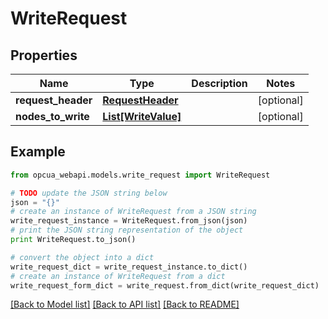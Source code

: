 # WriteRequest


## Properties
Name | Type | Description | Notes
------------ | ------------- | ------------- | -------------
**request_header** | [**RequestHeader**](RequestHeader.md) |  | [optional] 
**nodes_to_write** | [**List[WriteValue]**](WriteValue.md) |  | [optional] 

## Example

```python
from opcua_webapi.models.write_request import WriteRequest

# TODO update the JSON string below
json = "{}"
# create an instance of WriteRequest from a JSON string
write_request_instance = WriteRequest.from_json(json)
# print the JSON string representation of the object
print WriteRequest.to_json()

# convert the object into a dict
write_request_dict = write_request_instance.to_dict()
# create an instance of WriteRequest from a dict
write_request_form_dict = write_request.from_dict(write_request_dict)
```
[[Back to Model list]](../README.md#documentation-for-models) [[Back to API list]](../README.md#documentation-for-api-endpoints) [[Back to README]](../README.md)


